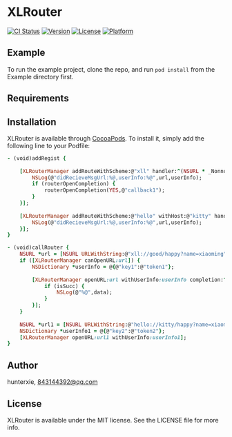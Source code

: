 # XLRouter

[![CI Status](https://img.shields.io/travis/hunterxie/XLRouter.svg?style=flat)](https://travis-ci.org/hunterxie/XLRouter)
[![Version](https://img.shields.io/cocoapods/v/XLRouter.svg?style=flat)](https://cocoapods.org/pods/XLRouter)
[![License](https://img.shields.io/cocoapods/l/XLRouter.svg?style=flat)](https://cocoapods.org/pods/XLRouter)
[![Platform](https://img.shields.io/cocoapods/p/XLRouter.svg?style=flat)](https://cocoapods.org/pods/XLRouter)

## Example

To run the example project, clone the repo, and run `pod install` from the Example directory first.

## Requirements

## Installation

XLRouter is available through [CocoaPods](https://cocoapods.org). To install
it, simply add the following line to your Podfile:

```ruby
- (void)addRegist {
    
    [XLRouterManager addRouteWithScheme:@"xll" handler:^(NSURL * _Nonnull url, NSDictionary * _Nonnull userInfo, XLRouterOpenCompletion  _Nonnull routerOpenCompletion) {
        NSLog(@"didRecieveMsgUrl:%@,userInfo:%@",url,userInfo);
        if (routerOpenCompletion) {
            routerOpenCompletion(YES,@"callback1");
        }
    }];
    
    [XLRouterManager addRouteWithScheme:@"hello" withHost:@"kitty" handler:^(NSURL * _Nonnull url, NSDictionary * _Nonnull userInfo, XLRouterOpenCompletion  _Nonnull routerOpenCompletion) {
        NSLog(@"didRecieveMsgUrl:%@,userInfo:%@",url,userInfo);
    }];
}

- (void)callRouter {
    NSURL *url = [NSURL URLWithString:@"xll://good/happy?name=xiaoming"];
    if ([XLRouterManager canOpenURL:url]) {
        NSDictionary *userInfo = @{@"key1":@"token1"};
        
        [XLRouterManager openURL:url withUserInfo:userInfo completion:^(BOOL isSucc, id  _Nonnull data) {
            if (isSucc) {
                NSLog(@"%@",data);
            }
        }];
    }
    
    NSURL *url1 = [NSURL URLWithString:@"hello://kitty/happy?name=xiaoming"];
    NSDictionary *userInfo1 = @{@"key2":@"token2"};
    [XLRouterManager openURL:url1 withUserInfo:userInfo1];
}


```

## Author

hunterxie, 843144392@qq.com

## License

XLRouter is available under the MIT license. See the LICENSE file for more info.
